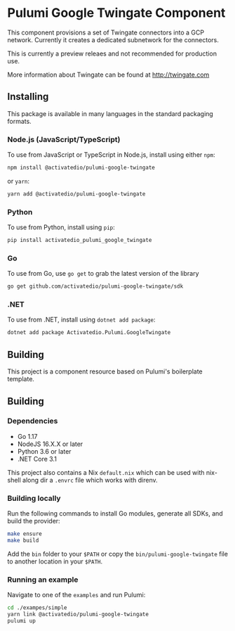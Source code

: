 # Pulumi Google Twingate Component

This component provisions a set of Twingate connectors into a GCP network.
Currently it creates a dedicated subnetwork for the connectors.

This is currently a preview releaes and not recommended for production use.

More information about Twingate can be found at http://twingate.com

## Installing

This package is available in many languages in the standard packaging formats.

### Node.js (JavaScript/TypeScript)

To use from JavaScript or TypeScript in Node.js, install using either `npm`:

```bash
npm install @activatedio/pulumi-google-twingate
```

or `yarn`:

```bash
yarn add @activatedio/pulumi-google-twingate
```

### Python

To use from Python, install using `pip`:

```bash
pip install activatedio_pulumi_google_twingate
```

### Go

To use from Go, use `go get` to grab the latest version of the library

```bash
go get github.com/activatedio/pulumi-google-twingate/sdk
```

### .NET

To use from .NET, install using `dotnet add package`:

```bash
dotnet add package Activatedio.Pulumi.GoogleTwingate
```

## Building

This project is a component resource based on Pulumi's boilerplate
template.

## Building

### Dependencies

- Go 1.17
- NodeJS 16.X.X or later
- Python 3.6 or later
- .NET Core 3.1

This project also contains a Nix `default.nix` which can be used with nix-shell
along dir a `.envrc` file which works with direnv.

### Building locally

Run the following commands to install Go modules, generate all SDKs, and build
the provider:

```bash
make ensure
make build
```

Add the `bin` folder to your `$PATH` or copy the
`bin/pulumi-google-twingate` file to another location in your `$PATH`.

### Running an example

Navigate to one of the `examples` and run Pulumi:

```bash
cd ./exampes/simple
yarn link @activatedio/pulumi-google-twingate
pulumi up
```
